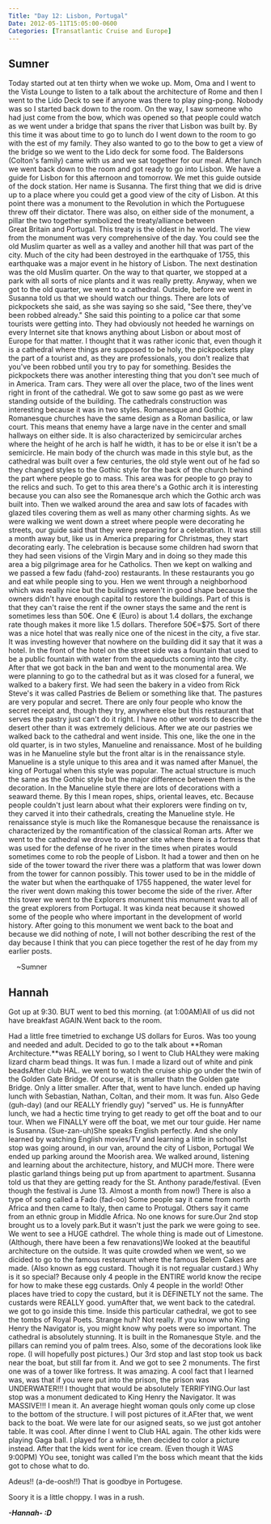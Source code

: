 ```yaml
---
Title: "Day 12: Lisbon, Portugal"
Date: 2012-05-11T15:05:00-0600
Categories: [Transatlantic Cruise and Europe]
---
```


## Sumner

Today started out at ten thirty when we woke up. Mom, Oma and I went to
the Vista Lounge to listen to a talk about the architecture of Rome
and then I went to the Lido Deck to see if anyone was there to play
ping-pong. Nobody was so I started back down to the room. On the way, I
saw someone who had just come from the bow, which was opened so that
people could watch as we went under a bridge that spans the river that
Lisbon was built by. By this time it was about time to go to lunch do I
went down to the room to go with the est of my family. They also wanted
to go to the bow to get a view of the bridge so we went to the Lido deck
for some food. The Baldersons (Colton's family) came with us and we sat
together for our meal. After lunch we went back down to the room and got
ready to go into Lisbon. We have a guide for Lisbon for this afternoon
and tomorrow. We met this guide outside of the dock station. Her name is
Susanna. The first thing that we did is drive up to a place where you
could get a good view of the city of Lisbon. At this point there was a
monument to the Revolution in which the Portuguese threw off their
dictator. There was also, on either side of the monument, a pillar the
two together symbolized the treaty/alliance between Great Britain and
Portugal. This treaty is the oldest in he world. The view from the
monument was very comprehensive of the day. You could see the old Muslim
quarter as well as a valley and another hill that was part of the city.
Much of the city had been destroyed in the earthquake of 1755, this
earthquake was a major event in he history of Lisbon. The next
destination was the old Muslim quarter. On the way to that quarter, we
stopped at a park with all sorts of nice plants and it was really
pretty. Anyway, when we got to the old quarter, we went to a cathedral.
Outside, before we went in Susanna told us that we should watch our
things. There are lots of pickpockets she said, as she was saying so she
said, "See there, they've been robbed already." She said this pointing
to a police car that some tourists were getting into. They had obviously
not heeded he warnings on every Internet site that knows anything about
Lisbon or about most of Europe for that matter. I thought that it was
rather iconic that, even though it is a cathedral where things are
supposed to be holy, the pickpockets play the part of a tourist and, as
they are professionals, you don't realize that you've been robbed until
you try to pay for something. Besides the pickpockets there was another
interesting thing that you don't see much of in America. Tram cars. They
were all over the place, two of the lines went right in front of the
cathedral. We got to saw some go past as we were standing outside of the
building. The cathedrals construction was interesting because it was in
two styles. Romanesque and Gothic  Romanesque churches have the same
design as a Roman basilica, or law court. This means that enemy have a
large nave in the center and small hallways on either side. It is also
characterized by semicircular arches where the height of he arch is half
he width, it has to be or else it isn't be a semicircle. He main body of
the church was made in this style but, as the cathedral was built over a
few centuries, the old style went out of he fad so they changed styles
to the Gothic style for the back of the church behind the part where
people go to mass. This area was for people to go pray to the relics and
such. To get to this area there's a Gothic arch it is interesting
because you can also see the Romanesque arch which the Gothic arch was
built into. Then we walked around the area and saw lots of facades with
glazed tiles covering them as well as many other charming sights. As we
were walking we went down a street where people were decorating he
streets, our guide said that they were preparing for a celebration. It
was still a month away but, like us in America preparing for Christmas,
they start decorating early. The celebration is because some children
had sworn that they had seen visions of the Virgin Mary and in doing so
they made this area a big pilgrimage area for he Catholics. Then we kept
on walking and we passed a few fadu (fahd-zoo) restaurants. In these
restaurants you go and eat while people sing to you. Hen we went through
a neighborhood which was really nice but the buildings weren't in good
shape because the owners didn't have enough capital to restore the
buildings. Part of this is that they can't raise the rent if the owner
stays the same and the rent is sometimes less than 50€. One € (Euro) is
about 1.4 dollars, the exchange rate though makes it more like 1.5
dollars. Therefore 50€=\$75. Sort of there was a nice hotel that was
really nice one of the nicest in the city, a five star. It was investing
however that nowhere on the building did it say that it was a hotel. In
the front of the hotel on the street side was a fountain that used to be
a public fountain with water from the aqueducts coming into the city.
After that we got back in the ban and went to the monumental area. We
were planning to go to the cathedral but as it was closed for a funeral,
we walked to a bakery first. We had seen the bakery in a video from Rick
Steve's it was called Pastries de Beliem or something like that. The
pastures are very popular and secret. There are only four people who
know the secret receipt and, though they try, anywhere else but this
restaurant that serves the pastry just can't do it right. I have no
other words to describe the desert other than it was extremely
delicious. After we ate our pastries we walked back to the cathedral and
went inside. This one, like the one in the old quarter, is in two
styles, Manueline and renaissance. Most of he building was in he
Manueline style but the front altar is in the renaissance style.
Manueline is a style unique to this area and it was named after Manuel,
the king of Portugal when this style was popular. The actual structure
is much the same as the Gothic style but the major difference between
them is the decoration. In the Manueline style there are lots of
decorations with a seaward theme. By this I mean ropes, ships, oriental
leaves, etc. Because people couldn't just learn about what their
explorers were finding on tv, they carved it into their cathedrals,
creating the Manueline style. He renaissance style is much like the
Romanesque because the renaissance is characterized by the
romantification of the classical Roman arts. After we went to the
cathedral we drove to another site where there is a fortress that was
used for the defense of he river in the times when pirates would
sometimes come to rob the people of Lisbon. It had a tower and then on
he side of the tower toward the river there was a platform that was
lower down from the tower for cannon possibly. This tower used to be in
the middle of the water but when the earthquake of 1755 happened, the
water level for the river went down making this tower become the side of
the river. After this tower we went to the Explorers monument this
monument was to all of the great explorers from Portugal. It was kinda
neat because it showed some of the people who where important in the
development of world history. After going to this monument we went back
to the boat and because we did nothing of note, I will not bother
describing the rest of the day because I think that you can piece
together the rest of he day from my earlier posts.

    \~Sumner

## Hannah

Got up at 9:30. BUT went to bed this morning. (at 1:00AM)All of us did
not have breakfast AGAIN.Went back to the room.

Had a little free timetried to exchange US dollars for Euros. Was too
young and needed and adult. Decided to go to the talk about **Roman
Architecture.**was REALLY boring, so I went to Club HALthey were making
lizard charm bead things. It was fun. I made a lizard out of white and
pink beadsAfter club HAL. we went to watch the cruise ship go under the
twin of the Golden Gate Bridge. Of course, it is smaller thatn the
Golden gate Bridge. Only a litter smaller. After that, went to have
lunch. ended up having lunch with Sebastian, Nathan, Coltan, and their
mom. It was fun. Also Gede (guh-day) (and our REALLY friendly guy)
"served" us. He is funnyAfter lunch, we had a hectic time trying to get
ready to get off the boat and to our tour. When we FINALLY were off the
boat, we met our tour guide. Her name is Susanna. (Sue-zan-uh)She speaks
English perfectly. And she only learned by watching English movies/TV
and learning a little in school1st stop was going around, in our van,
around the city of Lisbon, Portugal We ended up parking around the
Moorish area. We walked around, listening and learning about the
architecture, history, and MUCH more. There were plastic garland things
being put up from apartment to apartment. Susanna told us that they are
getting ready for the St. Anthony parade/festival. (Even though the
festival is June 13. Almost a month from now!) There is also a type of
song called a Fado (fad-oo) Some people say it came from north Africa
and then came to Italy, then came to Protugal. Others say it came from
an ethnic group in Middle Africa. No one knows for sure.Our 2nd stop
brought us to a lovely park.But it wasn't just the park we were going to
see. We went to see a HUGE cathdrel. The whole thing is made out of
Limestone. (Although, there have been a few renavations)We looked at the
beautiful architecture on the outside. It was quite crowded when we
went, so we dicided to go to the famous resteraunt where the famous
Belem Cakes are made. (Also known as egg custard. Though it is not
regualar custard.) Why is it so special? Because only 4 people in the
ENTIRE world know the recipe for how to make these egg custards. Only 4
people in the world! Other places have tried to copy the custard, but it
is DEFINETLY not the same. The custards were REALLY good. yumAfter that,
we went back to the catedral. we got to go inside this time. Inside this
particular cathedral, we got to see the tombs of Royal Poets. Strange
huh? Not really. If you know who King Henry the Navigator is, you might
know why poets were so important. The cathedral is absolutely stunning.
It is built in the Romanesque Style. and the pillars can remind you of
palm trees. Also, some of the decorations look like rope. (I will
hopefully post pictures.) Our 3rd stop and last stop took us back near
the boat, but still far from it. And we got to see 2 monuments. The
first one was of a tower like fortress. It was amazing. A cool fact that
I learned was, was that if you were put into the prison, the prison was
UNDERWATER!!! I thought that would be absolutely TERRIFYING.Our last
stop was a monument dedicated to King Henry the Navigator. It was
MASSIVE!!! I mean it. An average hieght woman qouls only come up close
to the bottom of the structure. I will post pictures of it.AFter that,
we went back to the boat. We were late for our asigned seats, so we just
got antoher table. It was cool. After dinne I went to Club HAL again.
The other kids were playing Gaga ball. I played for a while, then
decided to color a picture instead. After that the kids went for ice
cream. (Even though it WAS 9:00PM) YOu see, tonight was called I'm the
boss which meant that the kids got to chose what to do.

Adeus!! (a-de-oosh!!) That is goodbye in Portugese.

Soory it is a little choppy. I was in a rush.  
  
***-Hannah- :D***
